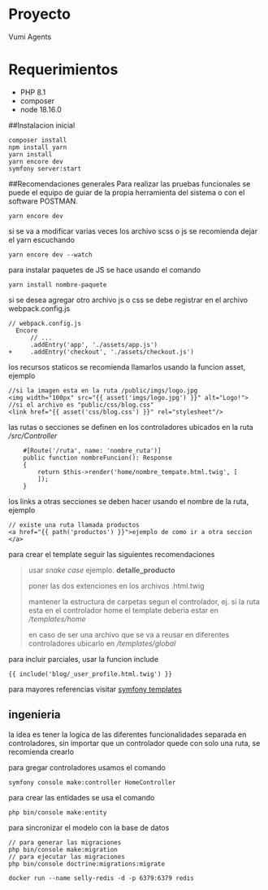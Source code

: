 # Proyecto
Vumi Agents

# Requerimientos
- PHP 8.1
- composer
- node 18.16.0

##Instalacion inicial
```
composer install
npm install yarn
yarn install
yarn encore dev
symfony server:start
```
##Recomendaciones generales
Para realizar las pruebas funcionales se puede el equipo de guiar de la propia herramienta del sistema o con el software POSTMAN.
```
yarn encore dev
```
si se va a modificar varias veces los archivo scss o js se recomienda dejar el yarn escuchando 
```
yarn encore dev --watch
```

para instalar paquetes de JS se hace usando el comando 
```
yarn install nombre-paquete 
```

si se desea agregar otro archivo js o css se debe registrar en el archivo webpack.config.js
```
// webpack.config.js
  Encore
      // ...
      .addEntry('app', './assets/app.js')
+     .addEntry('checkout', './assets/checkout.js')
```
los recursos staticos se recomienda llamarlos usando la funcion asset, ejemplo
```
//si la imagen esta en la ruta /public/imgs/logo.jpg
<img width="100px" src="{{ asset('imgs/logo.jpg') }}" alt="Logo!">
//si el archivo es "public/css/blog.css"
<link href="{{ asset('css/blog.css') }}" rel="stylesheet"/>
```

las rutas o secciones se definen en los controladores ubicados en la ruta _/src/Controller_
```
    #[Route('/ruta', name: 'nombre_ruta')]
    public function nombreFuncion(): Response
    {
        return $this->render('home/nombre_tempate.html.twig', [
        ]);
    }
```

los links a otras secciones se deben hacer usando el nombre de la ruta, ejemplo 
```
// existe una ruta llamada productos
<a href="{{ path('productos') }}">ejemplo de como ir a otra seccion </a>
```

para crear el template seguir las siguientes recomendaciones
> usar *snake case* ejemplo. **detalle_producto**
>
> poner las dos extenciones en los archivos .html.twig
>
> mantener la estructura de carpetas segun el controlador, ej. si la ruta esta en el controlador home el template deberia estar en _/templates/home_
>
>en caso de ser una archivo que se va a reusar en diferentes controladores ubicarlo en  _/templates/global_

para incluir parciales, usar la funcion include
``` 
{{ include('blog/_user_profile.html.twig') }}
``` 

para mayores referencias visitar [symfony templates](https://symfony.com/doc/current/templates.html)


## ingenieria
la idea es tener la logica de las diferentes funcionalidades separada en controladores, sin importar que un controlador quede con solo una ruta, se recomienda crearlo
 
 para gregar controladores usamos el comando 
```
symfony console make:controller HomeController
```

para crear las entidades se usa el comando 
```
php bin/console make:entity
```

para sincronizar el modelo con la base de datos
```
// para generar las migraciones
php bin/console make:migration
// para ejecutar las migraciones
php bin/console doctrine:migrations:migrate
```


```
docker run --name selly-redis -d -p 6379:6379 redis
```